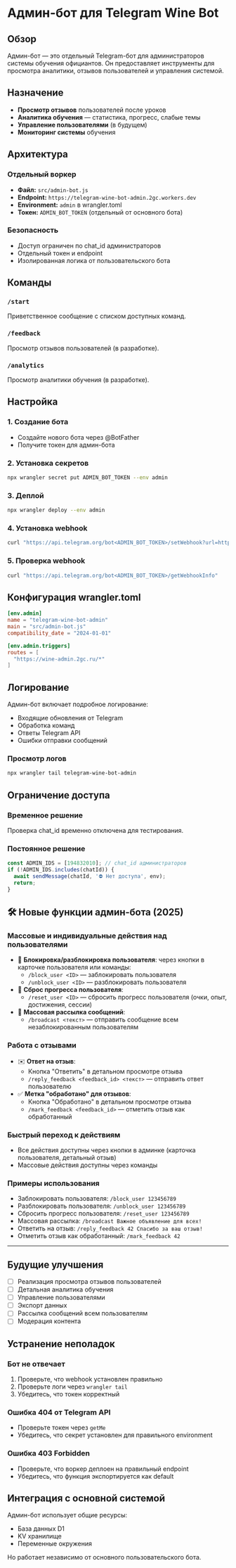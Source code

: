# Админ-бот для Telegram Wine Bot

## Обзор

Админ-бот — это отдельный Telegram-бот для администраторов системы обучения официантов. Он предоставляет инструменты для просмотра аналитики, отзывов пользователей и управления системой.

## Назначение

- **Просмотр отзывов** пользователей после уроков
- **Аналитика обучения** — статистика, прогресс, слабые темы
- **Управление пользователями** (в будущем)
- **Мониторинг системы** обучения

## Архитектура

### Отдельный воркер
- **Файл:** `src/admin-bot.js`
- **Endpoint:** `https://telegram-wine-bot-admin.2gc.workers.dev`
- **Environment:** `admin` в wrangler.toml
- **Токен:** `ADMIN_BOT_TOKEN` (отдельный от основного бота)

### Безопасность
- Доступ ограничен по chat_id администраторов
- Отдельный токен и endpoint
- Изолированная логика от пользовательского бота

## Команды

### `/start`
Приветственное сообщение с списком доступных команд.

### `/feedback`
Просмотр отзывов пользователей (в разработке).

### `/analytics`
Просмотр аналитики обучения (в разработке).

## Настройка

### 1. Создание бота
- Создайте нового бота через @BotFather
- Получите токен для админ-бота

### 2. Установка секретов
```bash
npx wrangler secret put ADMIN_BOT_TOKEN --env admin
```

### 3. Деплой
```bash
npx wrangler deploy --env admin
```

### 4. Установка webhook
```bash
curl "https://api.telegram.org/bot<ADMIN_BOT_TOKEN>/setWebhook?url=https://telegram-wine-bot-admin.2gc.workers.dev"
```

### 5. Проверка webhook
```bash
curl "https://api.telegram.org/bot<ADMIN_BOT_TOKEN>/getWebhookInfo"
```

## Конфигурация wrangler.toml

```toml
[env.admin]
name = "telegram-wine-bot-admin"
main = "src/admin-bot.js"
compatibility_date = "2024-01-01"

[env.admin.triggers]
routes = [
  "https://wine-admin.2gc.ru/*"
]
```

## Логирование

Админ-бот включает подробное логирование:
- Входящие обновления от Telegram
- Обработка команд
- Ответы Telegram API
- Ошибки отправки сообщений

### Просмотр логов
```bash
npx wrangler tail telegram-wine-bot-admin
```

## Ограничение доступа

### Временное решение
Проверка chat_id временно отключена для тестирования.

### Постоянное решение
```javascript
const ADMIN_IDS = [194832010]; // chat_id администраторов
if (!ADMIN_IDS.includes(chatId)) {
  await sendMessage(chatId, '⛔️ Нет доступа', env);
  return;
}
```

## 🛠️ Новые функции админ-бота (2025)

### Массовые и индивидуальные действия над пользователями
- 🚫 **Блокировка/разблокировка пользователя**: через кнопки в карточке пользователя или команды:
  - `/block_user <ID>` — заблокировать пользователя
  - `/unblock_user <ID>` — разблокировать пользователя
- 🔄 **Сброс прогресса пользователя**:
  - `/reset_user <ID>` — сбросить прогресс пользователя (очки, опыт, достижения, сессии)
- 📢 **Массовая рассылка сообщений**:
  - `/broadcast <текст>` — отправить сообщение всем незаблокированным пользователям

### Работа с отзывами
- ✉️ **Ответ на отзыв**:
  - Кнопка "Ответить" в детальном просмотре отзыва
  - `/reply_feedback <feedback_id> <текст>` — отправить ответ пользователю
- ✅ **Метка "обработано" для отзывов**:
  - Кнопка "Обработано" в детальном просмотре отзыва
  - `/mark_feedback <feedback_id>` — отметить отзыв как обработанный

### Быстрый переход к действиям
- Все действия доступны через кнопки в админке (карточка пользователя, детальный отзыв)
- Массовые действия доступны через команды

### Примеры использования

- Заблокировать пользователя: `/block_user 123456789`
- Разблокировать пользователя: `/unblock_user 123456789`
- Сбросить прогресс пользователя: `/reset_user 123456789`
- Массовая рассылка: `/broadcast Важное объявление для всех!`
- Ответить на отзыв: `/reply_feedback 42 Спасибо за ваш отзыв!`
- Отметить отзыв как обработанный: `/mark_feedback 42`

---

## Будущие улучшения

- [ ] Реализация просмотра отзывов пользователей
- [ ] Детальная аналитика обучения
- [ ] Управление пользователями
- [ ] Экспорт данных
- [ ] Рассылка сообщений всем пользователям
- [ ] Модерация контента

## Устранение неполадок

### Бот не отвечает
1. Проверьте, что webhook установлен правильно
2. Проверьте логи через `wrangler tail`
3. Убедитесь, что токен корректный

### Ошибка 404 от Telegram API
- Проверьте токен через `getMe`
- Убедитесь, что секрет установлен для правильного environment

### Ошибка 403 Forbidden
- Проверьте, что воркер деплоен на правильный endpoint
- Убедитесь, что функция экспортируется как default

## Интеграция с основной системой

Админ-бот использует общие ресурсы:
- База данных D1
- KV хранилище
- Переменные окружения

Но работает независимо от основного пользовательского бота. 